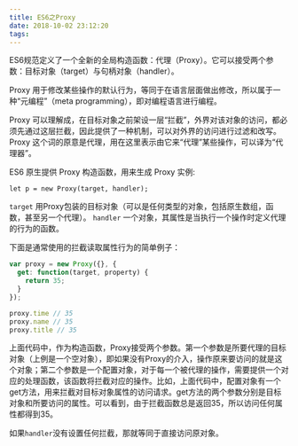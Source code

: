 ```yaml
---
title: ES6之Proxy
date: 2018-10-02 23:12:20
tags:
---
```


ES6规范定义了一个全新的全局构造函数：代理（Proxy）。它可以接受两个参数：目标对象（target）与句柄对象（handler）。

Proxy 用于修改某些操作的默认行为，等同于在语言层面做出修改，所以属于一种“元编程”（meta programming），即对编程语言进行编程。

Proxy 可以理解成，在目标对象之前架设一层“拦截”，外界对该对象的访问，都必须先通过这层拦截，因此提供了一种机制，可以对外界的访问进行过滤和改写。Proxy 这个词的原意是代理，用在这里表示由它来“代理”某些操作，可以译为“代理器”。

ES6 原生提供 Proxy 构造函数，用来生成 Proxy 实例:
```
let p = new Proxy(target, handler);
```
`target`
用Proxy包装的目标对象（可以是任何类型的对象，包括原生数组，函数，甚至另一个代理）。
`handler`
一个对象，其属性是当执行一个操作时定义代理的行为的函数。

下面是通常使用的拦截读取属性行为的简单例子：
```js
var proxy = new Proxy({}, {
  get: function(target, property) {
    return 35;
  }
});

proxy.time // 35
proxy.name // 35
proxy.title // 35
```
上面代码中，作为构造函数，Proxy接受两个参数。第一个参数是所要代理的目标对象（上例是一个空对象），即如果没有Proxy的介入，操作原来要访问的就是这个对象；第二个参数是一个配置对象，对于每一个被代理的操作，需要提供一个对应的处理函数，该函数将拦截对应的操作。比如，上面代码中，配置对象有一个get方法，用来拦截对目标对象属性的访问请求。get方法的两个参数分别是目标对象和所要访问的属性。可以看到，由于拦截函数总是返回35，所以访问任何属性都得到35。

如果`handler`没有设置任何拦截，那就等同于直接访问原对象。

